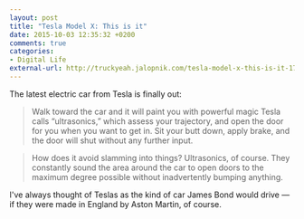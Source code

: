 ```yaml
---
layout: post
title: "Tesla Model X: This is it"
date: 2015-10-03 12:35:32 +0200
comments: true
categories: 
- Digital Life
external-url: http://truckyeah.jalopnik.com/tesla-model-x-this-is-it-1733682873
---
```


The latest electric car from Tesla is finally out:

> Walk toward the car and it will paint you with powerful magic Tesla calls “ultrasonics,” which assess your trajectory, and open the door for you when you want to get in. Sit your butt down, apply brake, and the door will shut without any further input.

> How does it avoid slamming into things? Ultrasonics, of course. They constantly sound the area around the car to open doors to the maximum degree possible without inadvertently bumping anything.

I've always thought of Teslas as the kind of car James Bond would drive — if they were made in England by Aston Martin, of course.